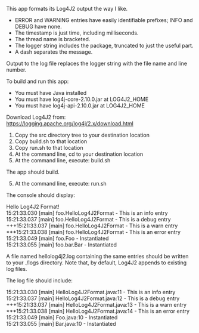 This app formats its Log4J2 output the way I like.

- ERROR and WARNING entries have easily identifiable prefixes; INFO and DEBUG have none.  
- The timestamp is just time, including milliseconds.
- The thread name is bracketed.  
- The logger string includes the package, truncated to just the useful part.  
- A dash separates the message.

Output to the log file replaces the logger string with the file name and line number.

To build and run this app:

- You must have Java installed
- You must have log4j-core-2.10.0.jar at LOG4J2_HOME
- You must have log4j-api-2.10.0.jar  at LOG4J2_HOME

Download Log4J2 from: https://logging.apache.org/log4j/2.x/download.html

1. Copy the src directory tree to your destination location
2. Copy build.sh to that location
3. Copy run.sh to that location
4. At the command line, cd to your destination location
5. At the command line, execute: build.sh

The app should build.

5. At the command line, execute: run.sh

The console should display:

Hello Log4J2 Format!  
15:21:33.030 [main] foo.HelloLog4J2Format - This is an info entry  
15:21:33.037 [main] foo.HelloLog4J2Format - This is a debug entry  
+++15:21:33.037 [main] foo.HelloLog4J2Format - This is a warn entry  
***15:21:33.038 [main] foo.HelloLog4J2Format - This is an error entry  
15:21:33.049 [main] foo.Foo - Instantiated  
15:21:33.055 [main] foo.bar.Bar - Instantiated  

A file named hellolog4j2.log containing the same entries should be written to your ./logs directory.
Note that, by default, Log4J2 appends to existing log files.

The log file should include:

15:21:33.030 [main] HelloLog4J2Format.java:11 - This is an info entry  
15:21:33.037 [main] HelloLog4J2Format.java:12 - This is a debug entry  
+++15:21:33.037 [main] HelloLog4J2Format.java:13 - This is a warn entry  
***15:21:33.038 [main] HelloLog4J2Format.java:14 - This is an error entry  
15:21:33.049 [main] Foo.java:10 - Instantiated  
15:21:33.055 [main] Bar.java:10 - Instantiated  
